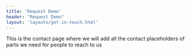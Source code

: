 ```yaml
---
title: 'Request Demo'
header: "Request Demo"
layout: 'layouts/get-in-touch.html'
---
```


This is the contact page where we will add all the contact placeholders of parts we need for people to reach to us
